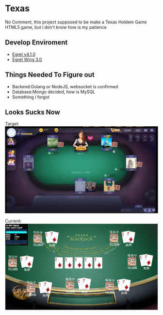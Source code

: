 # Texas
No Comment, this project supposed to be make a Texas Holdem Game HTML5 game, but i don't know how is my patience
  
## Develop Enviroment
* [Egret v4.1.0](https://github.com/egret-labs/egret-core)
* [Egret Wing 3.0](https://egret.com/products/wing.html)

  
## Things Needed To Figure out
* Backend:Golang or NodeJS, websocket is confirmed
* Database:Mongo decided, how is MySQL
* Something i forgot 

## Looks Sucks Now

Target:  
![Target](raw_resource/target.jpg)
  
Current:  
![Current](raw_resource/current_progress.jpg)
